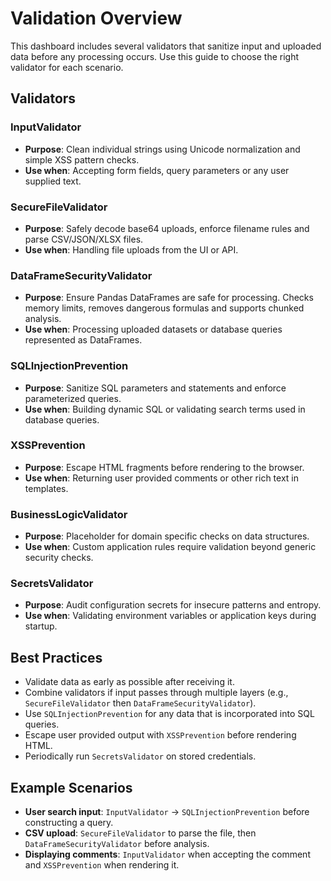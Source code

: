 # Validation Overview

This dashboard includes several validators that sanitize input and uploaded data before any processing occurs. Use this guide to choose the right validator for each scenario.

## Validators

### InputValidator
- **Purpose**: Clean individual strings using Unicode normalization and simple XSS pattern checks.
- **Use when**: Accepting form fields, query parameters or any user supplied text.

### SecureFileValidator
- **Purpose**: Safely decode base64 uploads, enforce filename rules and parse CSV/JSON/XLSX files.
- **Use when**: Handling file uploads from the UI or API.

### DataFrameSecurityValidator
- **Purpose**: Ensure Pandas DataFrames are safe for processing. Checks memory limits, removes dangerous formulas and supports chunked analysis.
- **Use when**: Processing uploaded datasets or database queries represented as DataFrames.

### SQLInjectionPrevention
- **Purpose**: Sanitize SQL parameters and statements and enforce parameterized queries.
- **Use when**: Building dynamic SQL or validating search terms used in database queries.

### XSSPrevention
- **Purpose**: Escape HTML fragments before rendering to the browser.
- **Use when**: Returning user provided comments or other rich text in templates.

### BusinessLogicValidator
- **Purpose**: Placeholder for domain specific checks on data structures.
- **Use when**: Custom application rules require validation beyond generic security checks.

### SecretsValidator
- **Purpose**: Audit configuration secrets for insecure patterns and entropy.
- **Use when**: Validating environment variables or application keys during startup.

## Best Practices
- Validate data as early as possible after receiving it.
- Combine validators if input passes through multiple layers (e.g., `SecureFileValidator` then `DataFrameSecurityValidator`).
- Use `SQLInjectionPrevention` for any data that is incorporated into SQL queries.
- Escape user provided output with `XSSPrevention` before rendering HTML.
- Periodically run `SecretsValidator` on stored credentials.

## Example Scenarios
- **User search input**: `InputValidator` → `SQLInjectionPrevention` before constructing a query.
- **CSV upload**: `SecureFileValidator` to parse the file, then `DataFrameSecurityValidator` before analysis.
- **Displaying comments**: `InputValidator` when accepting the comment and `XSSPrevention` when rendering it.

